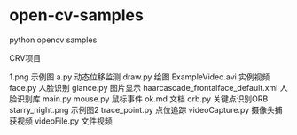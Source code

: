# open-cv-samples
python opencv samples



CRV项目

 1.png 示例图
  a.py 动态位移监测
  draw.py 绘图
  ExampleVideo.avi 实例视频
  face.py 人脸识别
  glance.py 图片显示
  haarcascade_frontalface_default.xml 人脸识别库
  main.py 
  mouse.py 鼠标事件
  ok.md 文档
  orb.py 关键点识别ORB
  starry_night.png 示例图2
  trace_point.py 点位追踪
  videoCapture.py 摄像头捕获视频
  videoFile.py 文件视频